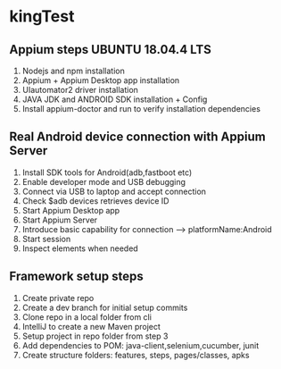 # kingTest

## Appium steps UBUNTU 18.04.4 LTS

1. Nodejs and npm installation
2. Appium + Appium Desktop app installation
3. UIautomator2 driver installation
4. JAVA JDK and ANDROID SDK installation + Config 
5. Install appium-doctor and run to verify installation dependencies

## Real Android device connection with Appium Server

1. Install SDK tools for Android(adb,fastboot etc)
2. Enable developer mode and USB debugging
3. Connect via USB to laptop and accept connection
4. Check $adb devices retrieves device ID
5. Start Appium Desktop app
6. Start Appium Server
7. Introduce basic capability for connection -->  platformName:Android
8. Start session
9. Inspect elements when needed

## Framework setup steps 

1. Create private repo
2. Create a dev branch for initial setup commits 
3. Clone repo in a local folder from cli
4. IntelliJ to create a new Maven project
5. Setup project in repo folder from step 3
7. Add dependencies to POM: java-client,selenium,cucumber, junit
8. Create structure folders: features, steps, pages/classes, apks
